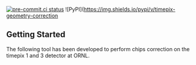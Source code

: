 [![pre-commit.ci status](https://results.pre-commit.ci/badge/github/ornlneutronimaging/timepix_geometry_correction/main.svg)](https://results.pre-commit.ci/latest/github/ornlneutronimaging/timepix_geometry_correction/main)
![PyPI](https://img.shields.io/pypi/v/timepix-geometry-correction

## Getting Started

The following tool has been developed to perform chips correction on the timepix 1 and 3 detector at ORNL.
